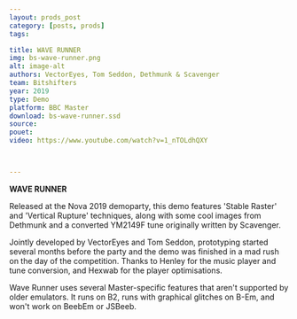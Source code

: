 ```yaml
---
layout: prods_post
category: [posts, prods]
tags: 

title: WAVE RUNNER
img: bs-wave-runner.png
alt: image-alt
authors: VectorEyes, Tom Seddon, Dethmunk & Scavenger
team: Bitshifters
year: 2019
type: Demo
platform: BBC Master
download: bs-wave-runner.ssd
source: 
pouet: 
video: https://www.youtube.com/watch?v=1_nTOLdhQXY



---
```


**WAVE RUNNER**

Released at the Nova 2019 demoparty, this demo features 'Stable Raster' and 'Vertical Rupture' techniques, along with some cool images from Dethmunk and a converted YM2149F tune originally written by Scavenger.

Jointly developed by VectorEyes and Tom Seddon, prototyping started several months before the party and the demo was finished in a mad rush on the day of the competition. Thanks to Henley for the music player and tune conversion, and Hexwab for the player optimisations.

Wave Runner uses several Master-specific features that aren't supported by older emulators. It runs on B2, runs with graphical glitches on B-Em, and won't work on BeebEm or JSBeeb.